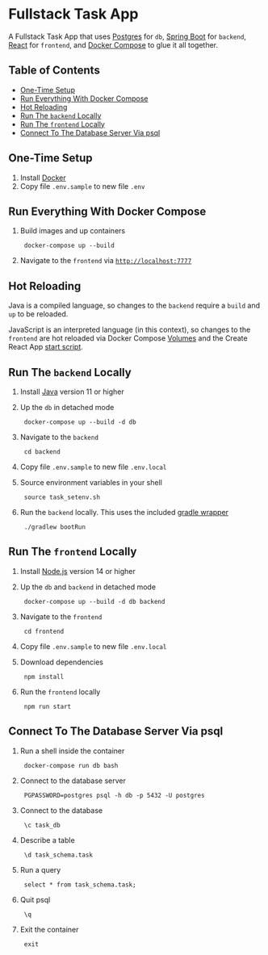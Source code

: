 # Fullstack Task App

A Fullstack Task App that uses [Postgres](https://www.postgresql.org/) for `db`, [Spring Boot](https://spring.io/projects/spring-boot) for `backend`, [React](https://reactjs.org/) for `frontend`, and [Docker Compose](https://docs.docker.com/compose/) to glue it all together.

## Table of Contents

<!-- toc -->

- [One-Time Setup](#one-time-setup)
- [Run Everything With Docker Compose](#run-everything-with-docker-compose)
- [Hot Reloading](#hot-reloading)
- [Run The `backend` Locally](#run-the-backend-locally)
- [Run The `frontend` Locally](#run-the-frontend-locally)
- [Connect To The Database Server Via psql](#connect-to-the-database-server-via-psql)

<!-- tocstop -->

## One-Time Setup

1. Install [Docker](https://docs.docker.com/get-docker/)
1. Copy file `.env.sample` to new file `.env`

## Run Everything With Docker Compose

1. Build images and up containers

        docker-compose up --build

1. Navigate to the `frontend` via [`http://localhost:7777`](http://localhost:7777)

## Hot Reloading

Java is a compiled language, so changes to the `backend` require a `build` and `up` to be reloaded.

JavaScript is an interpreted language (in this context), so changes to the `frontend` are hot reloaded via Docker Compose [Volumes](https://docs.docker.com/compose/compose-file/compose-file-v3/#volumes) and the Create React App [start script](https://create-react-app.dev/docs/getting-started#npm-start-or-yarn-start).

## Run The `backend` Locally

1. Install [Java](https://adoptopenjdk.net/) version 11 or higher
1. Up the `db` in detached mode

        docker-compose up --build -d db

1. Navigate to the `backend`

        cd backend

1. Copy file `.env.sample` to new file `.env.local`
1. Source environment variables in your shell

        source task_setenv.sh

1. Run the `backend` locally. This uses the included [gradle wrapper](https://docs.gradle.org/current/userguide/gradle_wrapper.html)

        ./gradlew bootRun

## Run The `frontend` Locally

1. Install [Node.js](https://nodejs.org/en/download/) version 14 or higher
1. Up the `db` and `backend` in detached mode

        docker-compose up --build -d db backend

1. Navigate to the `frontend`

        cd frontend

1. Copy file `.env.sample` to new file `.env.local`
1. Download dependencies

        npm install

1. Run the `frontend` locally

        npm run start

## Connect To The Database Server Via psql

1. Run a shell inside the container

        docker-compose run db bash

1. Connect to the database server

        PGPASSWORD=postgres psql -h db -p 5432 -U postgres

1. Connect to the database

        \c task_db

1. Describe a table

        \d task_schema.task

1. Run a query

        select * from task_schema.task;

1. Quit psql

        \q

1. Exit the container

        exit
